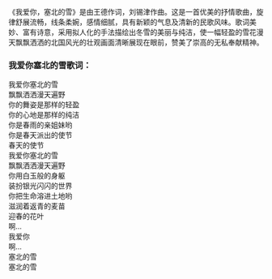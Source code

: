 

《我爱你，塞北的雪》是由王德作词，刘锡津作曲。这是一首优美的抒情歌曲，旋律舒展流畅，线条柔婉，感情细腻，具有新颖的气息及清新的民歌风味。歌词美妙、富有诗意，采用拟人化的手法描绘出冬雪的美丽与纯洁，使一幅轻盈的雪花漫天飘飘洒洒的北国风光的壮观画面清晰展现在眼前，赞美了崇高的无私奉献精神。

### 我爱你塞北的雪歌词：

我爱你塞北的雪  
飘飘洒洒漫天遍野  
你的舞姿是那样的轻盈  
你的心地是那样的纯洁  
你是春雨的亲姐妹哟  
你是春天派出的使节  
春天的使节  
我爱你塞北的雪  
飘飘洒洒漫天遍野  
你用白玉般的身躯  
装扮银光闪闪的世界  
你把生命溶进土地哟  
滋润着返青的麦苗  
迎春的花叶  
啊…  
我爱你  
啊…  
塞北的雪  
塞北的雪

